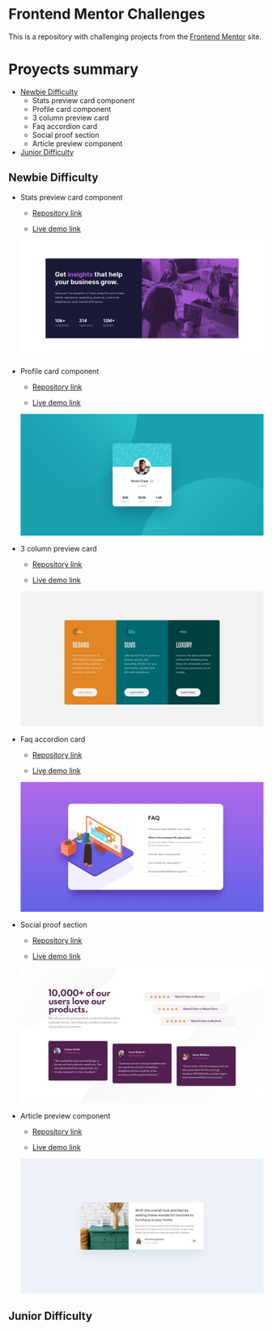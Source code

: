 # Frontend Mentor Challenges

This is a repository with challenging projects from the [Frontend Mentor](https://www.frontendmentor.io/challenges) site.

# Proyects summary

- [Newbie Difficulty](#newbie-difficulty)
  - Stats preview card component
  - Profile card component
  - 3 column preview card
  - Faq accordion card
  - Social proof section
  - Article preview component
- [Junior Difficulty](#junior-difficulty)

## Newbie Difficulty

- Stats preview card component

  - [Repository link](https://github.com/ezequielcinalli/frontendmentor-challenges/tree/main/stats-preview-card-component-main)

  - [Live demo link](https://ezequielcinalli.github.io/frontendmentor-challenges/stats-preview-card-component-main/)

  ![Stats preview card component solution](stats-preview-card-component-main/screenshot-desktop.png)

- Profile card component

  - [Repository link](https://github.com/ezequielcinalli/frontendmentor-challenges/tree/main/profile-card-component-main)

  - [Live demo link](https://ezequielcinalli.github.io/frontendmentor-challenges/profile-card-component-main/)

  ![Profile card component solution](profile-card-component-main/design/desktop-design.jpg)

- 3 column preview card

  - [Repository link](https://github.com/ezequielcinalli/frontendmentor-challenges/tree/main/3-column-preview-card-component-main)

  - [Live demo link](https://ezequielcinalli.github.io/frontendmentor-challenges/3-column-preview-card-component-main)

  ![3 column preview card component solution](3-column-preview-card-component-main/design/desktop-design.jpg)

- Faq accordion card

  - [Repository link](https://github.com/ezequielcinalli/frontendmentor-challenges/tree/main/faq-accordion-card-main)

  - [Live demo link](https://ezequielcinalli.github.io/frontendmentor-challenges/faq-accordion-card-main)

  ![Faq accordion card solution](faq-accordion-card-main/design/desktop-design.jpg)

- Social proof section

  - [Repository link](https://github.com/ezequielcinalli/frontendmentor-challenges/tree/main/social-proof-section-master)

  - [Live demo link](https://ezequielcinalli.github.io/frontendmentor-challenges/social-proof-section-master)

  ![Social proof section solution](social-proof-section-master/design/desktop-design.jpg)

- Article preview component

  - [Repository link](https://github.com/ezequielcinalli/frontendmentor-challenges/tree/main/article-preview-component-master)

  - [Live demo link](https://ezequielcinalli.github.io/frontendmentor-challenges/article-preview-component-master)

  ![Article preview componentsolution](article-preview-component-master/design/desktop-design.jpg)

## Junior Difficulty